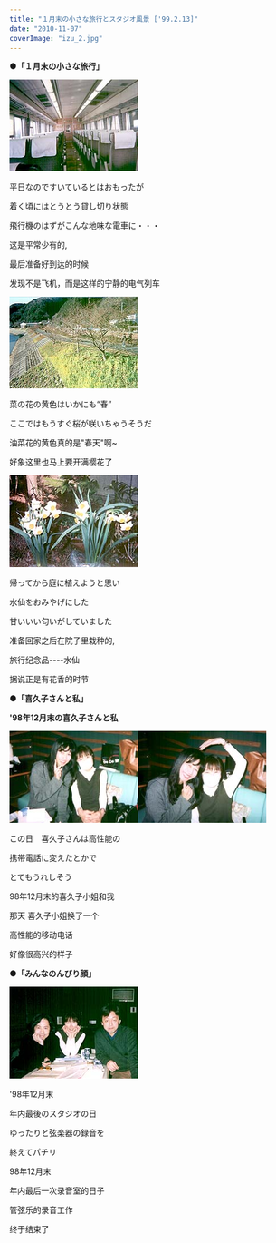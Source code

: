 ```yaml
---
title: "１月末の小さな旅行とスタジオ風景 ['99.2.13]"
date: "2010-11-07"
coverImage: "izu_2.jpg"
---
```


**●「１月末の小さな旅行」**

[![](images/izu_1.jpg "izu_1")](https://forritz.org/home/wp-content/uploads/2010/11/izu_1.jpg)

平日なのですいているとはおもったが

着く頃にはとうとう貸し切り状態

飛行機のはずがこんな地味な電車に・・・

这是平常少有的,

最后准备好到达的时候

发现不是飞机，而是这样的宁静的电气列车

[![](images/izu_2.jpg "izu_2")](https://forritz.org/home/wp-content/uploads/2010/11/izu_2.jpg)

菜の花の黄色はいかにも“春”

ここではもうすぐ桜が咲いちゃうそうだ

油菜花的黄色真的是"春天"啊~

好象这里也马上要开满樱花了

[![](images/izu_3.jpg "izu_3")](https://forritz.org/home/wp-content/uploads/2010/11/izu_3.jpg)

帰ってから庭に植えようと思い

水仙をおみやげにした

甘いいい匂いがしていました

准备回家之后在院子里栽种的,

旅行纪念品----水仙

据说正是有花香的时节

**●「喜久子さんと私」**

**'98年12月末の喜久子さんと私**

[![](images/kikko_1.jpg "kikko_1")](https://forritz.org/home/wp-content/uploads/2010/11/kikko_1.jpg)[![](images/kikko_2.jpg "kikko_2")](https://forritz.org/home/wp-content/uploads/2010/11/kikko_2.jpg)

この日　喜久子さんは高性能の

携帯電話に変えたとかで

とてもうれしそう

98年12月末的喜久子小姐和我

那天 喜久子小姐换了一个

高性能的移动电话

好像很高兴的样子

**●「みんなのんびり顔」**

[![](images/kikko_4.jpg "kikko_4")](https://forritz.org/home/wp-content/uploads/2010/11/kikko_4.jpg)

'98年12月末

年内最後のスタジオの日

ゆったりと弦楽器の録音を

終えてパチリ

98年12月末

年内最后一次录音室的日子

管弦乐的录音工作

终于结束了
